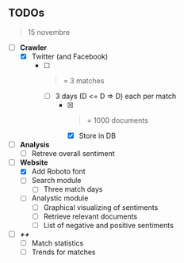 ## TODOs
> 15 novembre

- [ ] **Crawler**
  - [x] Twitter (and Facebook)
    - [ ] >= 3 matches
      - [ ] 3 days (D <= D => D) each per match
        - [x] >= 1000 documents
          - [x] Store in DB
- [ ] **Analysis**
  - [ ] Retreve overall sentiment
- [ ] **Website**
  - [x] Add Roboto font
  - [ ] Search module
    - [ ] Three match days
  - [ ] Analystic module
    - [ ] Graphical visualizing of sentiments
    - [ ] Retrieve relevant documents
    - [ ] List of negative and positive sentiments
- [ ] ___++___
  - [ ] Match statistics
  - [ ] Trends for matches
